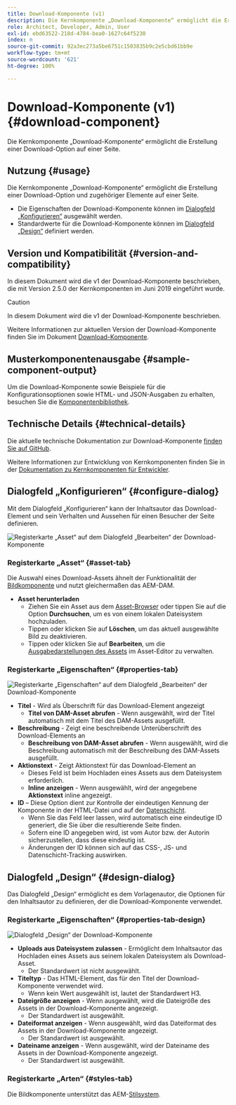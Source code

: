 ```yaml
---
title: Download-Komponente (v1)
description: Die Kernkomponente „Download-Komponente“ ermöglicht die Erstellung einer Download-Option auf einer Seite.
role: Architect, Developer, Admin, User
exl-id: ebd63522-218d-4784-bea0-1627c64f5230
index: n
source-git-commit: 92a3ec273a5be6751c1503835b9c2e5cbd61bb9e
workflow-type: tm+mt
source-wordcount: '621'
ht-degree: 100%

---
```



# Download-Komponente (v1) {#download-component}

Die Kernkomponente „Download-Komponente“ ermöglicht die Erstellung einer Download-Option auf einer Seite.

## Nutzung {#usage}

Die Kernkomponente „Download-Komponente“ ermöglicht die Erstellung einer Download-Option und zugehöriger Elemente auf einer Seite.

* Die Eigenschaften der Download-Komponente können im [Dialogfeld „Konfigurieren“](#configure-dialog) ausgewählt werden.
* Standardwerte für die Download-Komponente können im [Dialogfeld „Design“](#design-dialog) definiert werden.

## Version und Kompatibilität {#version-and-compatibility}

In diesem Dokument wird die v1 der Download-Komponente beschrieben, die mit Version 2.5.0 der Kernkomponenten im Juni 2019 eingeführt wurde.

>[!CAUTION]
>
>In diesem Dokument wird die v1 der Download-Komponente beschrieben.
>
>Weitere Informationen zur aktuellen Version der Download-Komponente finden Sie im Dokument [Download-Komponente](/help/components/download.md).

## Musterkomponentenausgabe {#sample-component-output}

Um die Download-Komponente sowie Beispiele für die Konfigurationsoptionen sowie HTML- und JSON-Ausgaben zu erhalten, besuchen Sie die [Komponentenbibliothek](https://adobe.com/go/aem_cmp_library_download_de).

## Technische Details {#technical-details}

Die aktuelle technische Dokumentation zur Download-Komponente [finden Sie auf GitHub](https://adobe.com/go/aem_cmp_tech_download_v1_de).

Weitere Informationen zur Entwicklung von Kernkomponenten finden Sie in der [Dokumentation zu Kernkomponenten für Entwickler](/help/developing/overview.md).

## Dialogfeld „Konfigurieren“ {#configure-dialog}

Mit dem Dialogfeld „Konfigurieren“ kann der Inhaltsautor das Download-Element und sein Verhalten und Aussehen für einen Besucher der Seite definieren.

![Registerkarte „Asset“ auf dem Dialogfeld „Bearbeiten“ der Download-Komponente](/help/assets/download-edit-asset.png)

### Registerkarte „Asset“ {#asset-tab}

Die Auswahl eines Download-Assets ähnelt der Funktionalität der [Bildkomponente](image-v1.md) und nutzt gleichermaßen das AEM-DAM.

* **Asset herunterladen**
   * Ziehen Sie ein Asset aus dem [Asset-Browser](https://experienceleague.adobe.com/docs/experience-manager-cloud-service/sites/authoring/fundamentals/environment-tools.html?lang=de) oder tippen Sie auf die Option **Durchsuchen**, um es von einem lokalen Dateisystem hochzuladen.
   * Tippen oder klicken Sie auf **Löschen**, um das aktuell ausgewählte Bild zu deaktivieren.
   * Tippen oder klicken Sie auf **Bearbeiten**, um die [Ausgabedarstellungen des Assets](https://experienceleague.adobe.com/docs/experience-manager-cloud-service/assets/manage/manage-digital-assets.html?lang=de) im Asset-Editor zu verwalten.

### Registerkarte „Eigenschaften“ {#properties-tab}

![Registerkarte „Eigenschaften“ auf dem Dialogfeld „Bearbeiten“ der Download-Komponente](/help/assets/download-edit-properties.png)

* **Titel** - Wird als Überschrift für das Download-Element angezeigt
   * **Titel von DAM-Asset abrufen** - Wenn ausgewählt, wird der Titel automatisch mit dem Titel des DAM-Assets ausgefüllt.
* **Beschreibung** - Zeigt eine beschreibende Unterüberschrift des Download-Elements an
   * **Beschreibung von DAM-Asset abrufen** - Wenn ausgewählt, wird die Beschreibung automatisch mit der Beschreibung des DAM-Assets ausgefüllt.
* **Aktionstext** - Zeigt Aktionstext für das Download-Element an
   * Dieses Feld ist beim Hochladen eines Assets aus dem Dateisystem erforderlich.
   * **Inline anzeigen** - Wenn ausgewählt, wird der angegebene **Aktionstext** inline angezeigt.
* **ID** – Diese Option dient zur Kontrolle der eindeutigen Kennung der Komponente in der HTML-Datei und auf der [Datenschicht](/help/developing/data-layer/overview.md).
   * Wenn Sie das Feld leer lassen, wird automatisch eine eindeutige ID generiert, die Sie über die resultierende Seite finden.
   * Sofern eine ID angegeben wird, ist vom Autor bzw. der Autorin sicherzustellen, dass diese eindeutig ist.
   * Änderungen der ID können sich auf das CSS-, JS- und Datenschicht-Tracking auswirken.

## Dialogfeld „Design“ {#design-dialog}

Das Dialogfeld „Design“ ermöglicht es dem Vorlagenautor, die Optionen für den Inhaltsautor zu definieren, der die Download-Komponente verwendet.

### Registerkarte „Eigenschaften“ {#properties-tab-design}

![Dialogfeld „Design“ der Download-Komponente](/help/assets/download-design.png)

* **Uploads aus Dateisystem zulassen** - Ermöglicht dem Inhaltsautor das Hochladen eines Assets aus seinem lokalen Dateisystem als Download-Asset.
   * Der Standardwert ist nicht ausgewählt.
* **Titeltyp** - Das HTML-Element, das für den Titel der Download-Komponente verwendet wird.
   * Wenn kein Wert ausgewählt ist, lautet der Standardwert H3.
* **Dateigröße anzeigen** - Wenn ausgewählt, wird die Dateigröße des Assets in der Download-Komponente angezeigt.
   * Der Standardwert ist ausgewählt.
* **Dateiformat anzeigen** - Wenn ausgewählt, wird das Dateiformat des Assets in der Download-Komponente angezeigt.
   * Der Standardwert ist ausgewählt.
* **Dateiname anzeigen** - Wenn ausgewählt, wird der Dateiname des Assets in der Download-Komponente angezeigt.
   * Der Standardwert ist ausgewählt.

### Registerkarte „Arten“ {#styles-tab}

Die Bildkomponente unterstützt das AEM-[Stilsystem](/help/get-started/authoring.md#component-styling).
